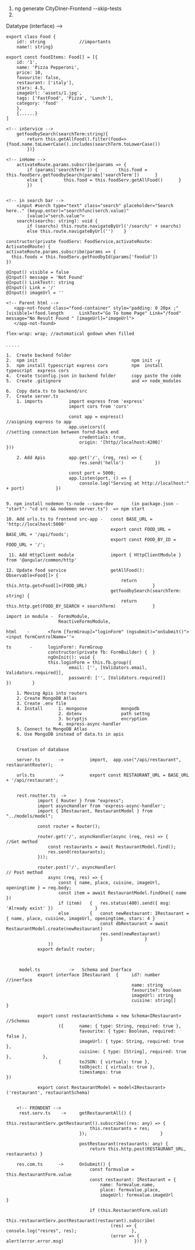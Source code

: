 1. ng generate CityDiner-Frontend --skip-tests
2.

<!-- food.ts --> Datatype (interface) -->

    export class Food {
        id!: string             //importants
        name!: string}

<!-- storing data as json -->

    export const foodItems: Food[] = [{
        id: '1',
        name: 'Pizza Pepperoni',
        price: 10,
        favourite: false,
        restaurant: ['italy'],
        stars: 4.5,
        imageUrl: 'assets/1.jpg',
        tags: ['FastFood', 'Pizza', 'Lunch'],
        category: 'food'
        },
        {......}
    ]

<!-- Searching function -->

    <!-- inService -->
        getfoodbySearch(searchTerm:string){
            return this.getAllFood().filter(food=>{food.name.toLowerCase().includes(searchTerm.toLowerCase())
            })}

    <!-- inHome -->
        activateRoute.params.subscribe(params => {
            if (params['searchTerm']) {        this.food = this.foodServ.getfoodbySearch(params['searchTerm'])      }
            else {        this.food = this.foodServ.getAllFood()      }
            })


    <!-- in search bar -->
        <input #serch type="text" class="search" placeholder="Search here.." (keyup.enter)="searchfunc(serch.value)"
            [value]="serch.value">
        search(searchs: string): void {
            if (searchs) this.route.navigateByUrl('/search/' + searchs)
            else this.route.navigateByUrl('')    }

<!-- params, Perticular view -->

    constructor(private foodServ: FoodService,activateRoute: ActivatedRoute) {
    activateRoute.params.subscribe(params => {
      this.foods = this.foodServ.getFoodbyId(params['foodid'])
    })

<!-- @input of title -->

    @Input() visible = false
    @Input() message = 'Not Found'
    @Input() LinkText!: string
    @Input() Link = '/'
    @Input() imageUrl = ''

    <!-- Parent html -->
       <app-not-found class="food-container" style="padding: 0 20px ;" [visible]=!food.length      LinkText="Go To home Page" Link="/food" message="No Result Found " [imageUrl]="imageUrl">
       </app-not-found>

<!-- CSS -->

    flex-wrap: wrap; //automatical godown when filled

.
.
.
.
.

<!-- Connect To Backend -->

    1.  Create backend folder
    2.  npm init                                    npm init -y
    3.  npm install typescript express cors         npm  install typescript  express cors
    4.  Create tsconfig.json in backend folder      copy paste the code
    5.  Create .gitignore                           and => node_modules

    6.  Copy data.ts to backend/src
    7.  Create server.ts
        1. imports          import express from 'express'
                            import cors from 'cors'

                            const app = express()                       //asigning express to app
                            app.use(cors({                              //setting connection between fornd-back end
                                credentials: true,
                                origin: '[http//localhost:4200]'            }))

        2. Add Apis         app.get('/', (req, res) => {
                                res.send('hello')            })

                            const port = 5000;
                            app.listen(port, () => {
                                console.log("Serving at http://localhost:" + port)            })


    9. npm install nodemon ts-node --save-dev       (in package.json - "start": "cd src && nodemon server.ts")  => npm start

    10. Add urls.ts to frontend src-app -   const BASE_URL = 'http://localhost:5000'
                                            export const FOOD_URL = BASE_URL + '/api/foods';
                                            export const FOOD_BY_ID = FOOD_URL + '/';

     11. Add HttpClient module              import { HttpClientModule } from '@angular/common/http'

    12. Update food service                 getAllFood(): Observable<Food[]> {
                                                return this.http.get<Food[]>(FOOD_URL)                         }
                                            getfoodbySearch(searchTerm: string) {
                                                return this.http.get(FOOD_BY_SEARCH + searchTerm)              }

<!-- forms creation -->

    import in module -  FormsModule,
                        ReactiveFormsModule,

    html    -       <form [formGroup]="loginForm" (ngsubmit)="onSubmit()">   <input formControlName=''>

    ts       -      loginForm!: FormGroup
                    constructor(private fb: FormBuilder) {  }
                    ngOnInit(): void {
                    this.loginForm = this.fb.group({
                            email: ['', [Validators.email, Validators.required]],
                            password: ['', [Validators.required]]          })        }

<!-- Connect Login API To MongoDB Atlas -->

        1. Moving Apis into routers
        2. Create MongoDB Atlas
        3. Create .env file
        4. Install      1. mongoose             mongodb
                        2. dotenv               path settng
                        3. bcryptjs             encryption
                        4. express-async-handler
        5. Connect to MongoDB Atlas
        6. Use MongoDB instead of data.ts in apis


        Creation of database

        server.ts       ->          import,  app.use("/api/restaurant", restaurantRouter);

        urls.ts         ->          export const RESTAURANT_URL = BASE_URL + '/api/restaurant';


        rest.routter.ts  ->
                import { Router } from "express";
                import asyncHandler from 'express-async-handler';
                import { IRestaurant, RestaurantModel } from "../models/model";

                const router = Router();

                router.get('/', asyncHandler(async (req, res) => {                          //Get method
                    const restaurants = await RestaurantModel.find();
                    res.send(restaurants);
                }));

                router.post('/', asyncHandler(                                              // Post method
                    async (req, res) => {
                        const { name, place, cuisine, imageUrl, openingtime } = req.body;
                        const item = await RestaurantModel.findOne({ name })
                        if (item)   {   res.status(400).send({ msg: 'Already exist' })                }
                        else        {   const newRestaurant: IRestaurant = { name, place, cuisine, imageUrl, openingtime, stars: 4 }
                                        const dbRestaurant = await RestaurantModel.create(newRestaurant)
                                        res.send(newRestaurant)
                                        }                }
                    ))
                export default router;



         model.ts           ->   Schema and Inerface
                export interface IRestaurant  {     id?: number                          //inerface
                                                    name: string
                                                    favourite?: boolean
                                                    imageUrl: string
                                                    cuisine: string[]       }

                export const restaurantSchema = new Schema<IRestaurant>                   //Schemas
                        ({      name: { type: String, required: true },
                                favourite: { type: Boolean, required: false },
                                imageUrl: { type: String, required: true },
                                cuisine: { type: [String], required: true },            },
                        {       toJSON: { virtuals: true },
                                toObject: { virtuals: true },
                                timestamps: true                                         })

                export const RestaurantModel = model<IRestaurant>('restaurant', restaurantSchema)


        <!-- FRONDENT -->
         rest.serv.ts    ->     getRestaurantAll() {
                                    this.restaurantServ.getRestaurant().subscribe((res: any) => {
                                    this.restaurants = res;
                                });                            }

                                postRestaurant(restaurants: any) {
                                    return this.http.post(RESTAURANT_URL, restaurants) }

        res.com.ts      ->      OnSubmit() {
                                    const formvalue = this.RestaurantForm.value
                                    const restaurant: IRestaurant = {
                                        name: formvalue.name,
                                        place: formvalue.place,
                                        imageUrl: formvalue.imageUrl            }

                                    if (this.RestaurantForm.valid)
                                        this.restaurantServ.postRestaurant(restaurant).subscribe(
                                            (res) => {    console.log("resres", res);                     },
                                            (error => {   alert(error.error.msg)                           })) }
